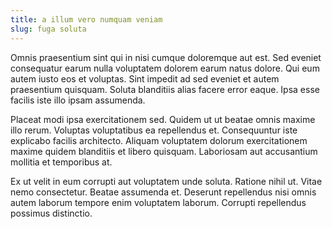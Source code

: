 ```yaml
---
title: a illum vero numquam veniam
slug: fuga soluta
---
```


Omnis praesentium sint qui in nisi cumque doloremque aut est. Sed eveniet consequatur earum nulla voluptatem dolorem earum natus dolore. Qui eum autem iusto eos et voluptas. Sint impedit ad sed eveniet et autem praesentium quisquam. Soluta blanditiis alias facere error eaque. Ipsa esse facilis iste illo ipsam assumenda.

Placeat modi ipsa exercitationem sed. Quidem ut ut beatae omnis maxime illo rerum. Voluptas voluptatibus ea repellendus et. Consequuntur iste explicabo facilis architecto. Aliquam voluptatem dolorum exercitationem maxime quidem blanditiis et libero quisquam. Laboriosam aut accusantium mollitia et temporibus at.

Ex ut velit in eum corrupti aut voluptatem unde soluta. Ratione nihil ut. Vitae nemo consectetur. Beatae assumenda et. Deserunt repellendus nisi omnis autem laborum tempore enim voluptatem laborum. Corrupti repellendus possimus distinctio.
